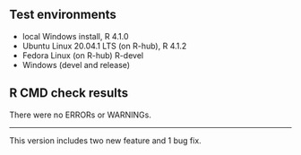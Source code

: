 ## Test environments

* local Windows install, R 4.1.0
* Ubuntu Linux 20.04.1 LTS (on R-hub), R 4.1.2
* Fedora Linux (on R-hub) R-devel
* Windows (devel and release)

## R CMD check results

There were no ERRORs or WARNINGs. 

---

This version includes two new feature and 1 bug fix. 
